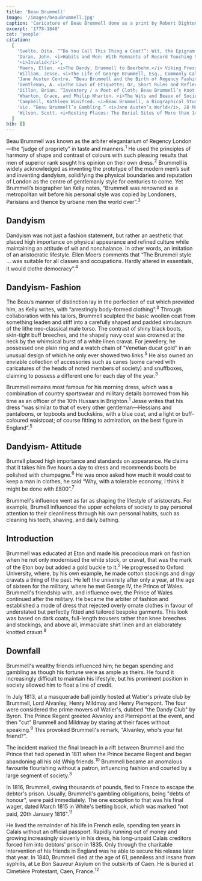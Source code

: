 ```yaml
---
title: 'Beau Brummell'
image: '/images/beauBrummell.jpg'
caption: 'Caricature of Beau Brummell done as a print by Robert Dighton, 1805.'
excerpt: '1778-1840'
cat: 'people'
citation:
  [
    'Svelte, Dita. ““Do You Call This Thing a Coat?”: Wit, the Epigram and the Detail in the Figure of the Ultimate Dandy, Beau Brummell.” <i>Fashion Theory</i>, vol. 22, no. 3, 24 Aug. 2017, pp. 255–282.',
    'Doran, John. <i>Habits and Men: With Remnants of Record Touching the Makers of Both.</i> 2017. Forgotten Books, 19 Apr. 2017.',
    '<i>Invalid</i>',
    'Moers, Ellen. <i>The Dandy, Brummell to Beerbohm.</i> Viking Press, 1960.',
    'William, Jesse. <i>The Life of George Brummell, Esq., Commonly Called Beau Brummell.</i> vol. 2, JC Nimmo, 1886.',
    'Jane Austen Centre. “Beau Brummell and the Birth of Regency Fashion.” <i>Jane Austen Centre</i>, JaneAusten.co.uk, 17 June 2011, <a target="_blank" rel="noopener noreferrer" href="https://janeausten.co.uk/blogs/mens-fashion/beau-brummell-and-the-birth-of-regency-fashion">janeausten.co.uk/blogs/mens-fashion/beau-brummell-and-the-birth-of-regency-fashion</a>.',
    'Gentleman, A. <i>The Laws of Etiquette; Or, Short Rules and Reflections for Conduct in Society</i>. 2020. <i>HathiTrust</i>, Good Press, 1836, p. 44.',
    'Dillon, Brian. “Inventory / a Poet of Cloth; Beau Brummell’s Knot Theory.” <i>Cabinet Magazine</i>, 2006.',
    'Wharton, Grace, and Philip Wharton. <i>The Wits and Beaux of Society.</i> vol. 2, Ulan Press, 1890.',
    'Campbell, Kathleen Winifred. <i>Beau Brummell, a Biographical Study.</i> Hammond, Hammond, 1948.',
    'Vic. “Beau Brummell’s Gambling.” <i>Jane Austen’s World</i>, 28 May 2007, <a target="_blank" rel="noopener noreferrer" href="https://janeaustensworld.com/2007/05/28/beau-brummells-gambling/">janeaustensworld.com/2007/05/28/beau-brummells-gambling/</a>.',
    'Wilson, Scott. <i>Resting Places: The Burial Sites of More than 14,000 Famous Persons. 3rd ed.</i>, McFarland, Incorporated, 2016.',
  ]
bib: []
---
```


<!-- @format -->

Beau Brummell was known as the arbiter elegantarium of Regency London—the “judge of propriety” in taste and manners.<sup>1</sup> He used the principles of harmony of shape and contrast of colours with such pleasing results that men of superior rank sought his opinion on their own dress.<sup>2</sup> Brummell is widely acknowledged as inventing the prototype of the modern men’s suit and inventing dandyism, solidifying the physical boundaries and reputation of London as the centre of gentlemanly style for centuries to come. Yet Brummell’s biographer Ian Kelly notes, “Brummell was renowned as a metropolitan wit before his personal style was copied by Londoners, Parisians and thence by urbane men the world over”.<sup>3</sup>

## Dandyism

Dandyism was not just a fashion statement, but rather an aesthetic that placed high importance on physical appearance and refined culture while maintaining an attitude of wit and nonchalance. In other words, an imitation of an aristocratic lifestyle. Ellen Moers comments that “The Brummell style … was suitable for all classes and occupations. Hardly altered in essentials, it would clothe democracy”.<sup>4</sup>

## Dandyism- Fashion

The Beau’s manner of distinction lay in the perfection of cut which provided him, as Kelly writes, with “arrestingly body-formed clothing”.<sup>3</sup> Through collaboration with his tailors, Brummell sculpted the basic woollen coat from something leaden and stiff into a carefully shaped and padded simulacrum of the lithe neo-classical male torso. The contrast of shiny black boots, skin-tight buff breeches, and the shapely navy coat was crowned at the neck by the whimsical burst of a white linen cravat. For jewellery, he possessed one plain ring and a watch chain of “Venetian ducat gold” in an unusual design of which he only ever showed two links.<sup>5</sup> He also owned an enviable collection of accessories such as canes (some carved with caricatures of the heads of noted members of society) and snuffboxes, claiming to possess a different one for each day of the year.<sup>3</sup>

Brummell remains most famous for his morning dress, which was a combination of country sportswear and military details borrowed from his time as an officer of the 10th Hussars in Brighton.<sup>1</sup> Jesse writes that his dress “was similar to that of every other gentleman—Hessians and pantaloons, or topboots and buckskins, with a blue coat, and a light or buff-coloured waistcoat; of course fitting to admiration, on the best figure in England”.<sup>5</sup>

## Dandyism- Attitude

Brumell placed high importance and standards on appearance. He claims that it takes him five hours a day to dress and recommends boots be polished with champagne.<sup>6</sup> He was once asked how much it would cost to keep a man in clothes, he said “Why, with a tolerable economy, I think it might be done with £800”.<sup>7</sup>

Brummell's influence went as far as shaping the lifestyle of aristocrats. For example, Brumell influenced the upper echelons of society to pay personal attention to their cleanliness through his own personal habits, such as cleaning his teeth, shaving, and daily bathing.

## Introduction

Brummell was educated at Eton and made his precocious mark on fashion when he not only modernised the white stock, or cravat, that was the mark of the Eton boy but added a gold buckle to it.<sup>2</sup>
He progressed to Oxford University, where, by his own example, he made cotton stockings and dingy cravats a thing of the past. He left the university after only a year, at the age of sixteen for the military, where he met George IV, the Prince of Wales.
Brummell's friendship with, and influence over, the Prince of Wales continued after the military. He became the arbiter of fashion and established a mode of dress that rejected overly ornate clothes in favour of understated but perfectly fitted and tailored bespoke garments. This look was based on dark coats, full-length trousers rather than knee breeches and stockings, and above all, immaculate shirt linen and an elaborately knotted cravat.<sup>8</sup>

## Downfall

Brummell's wealthy friends influenced him; he began spending and gambling as though his fortune were as ample as theirs. He found it increasingly difficult to maintain his lifestyle, but his prominent position in society allowed him to float a line of credit.

In July 1813, at a masquerade ball jointly hosted at Watier's private club by Brummell, Lord Alvanley, Henry Mildmay and Henry Pierrepont. The four were considered the prime movers of Watier's, dubbed "the Dandy Club" by Byron. The Prince Regent greeted Alvanley and Pierrepont at the event, and then "cut" Brummell and Mildmay by staring at their faces without speaking.<sup>9</sup> This provoked Brummell's remark, "Alvanley, who's your fat friend?".

The incident marked the final breach in a rift between Brummell and the Prince that had opened in 1811 when the Prince became Regent and began abandoning all his old Whig friends.<sup>10</sup> Brummell became an anomalous favourite flourishing without a patron, influencing fashion and courted by a large segment of society.<sup>3</sup>

In 1816, Brummell, owing thousands of pounds, fled to France to escape the debtor's prison. Usually, Brummell's gambling obligations, being "debts of honour", were paid immediately. The one exception to that was his final wager, dated March 1815 in White's betting book, which was marked "not paid, 20th January 1816".<sup>11</sup>

He lived the remainder of his life in French exile, spending ten years in Calais without an official passport. Rapidly running out of money and growing increasingly slovenly in his dress, his long-unpaid Calais creditors forced him into debtors' prison in 1835. Only through the charitable intervention of his friends in England was he able to secure his release later that year. In 1840, Brummell died at the age of 61, penniless and insane from syphilis, at Le Bon Sauveur Asylum on the outskirts of Caen. He is buried at Cimetière Protestant, Caen, France.<sup>12</sup>
